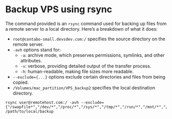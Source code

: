 # Backup VPS using rsync

The command provided is an `rsync` command used for backing up files from a remote server to a local directory. Here’s a breakdown of what it does:

* `root@contabo-small.devsdev.com:/` specifies the source directory on the remote server.
* `-avh` options stand for:
  * `-a`: archive mode, which preserves permissions, symlinks, and other attributes.
  * `-v`: verbose, providing detailed output of the transfer process.
  * `-h`: human-readable, making file sizes more readable.
* `--exclude={...}` options exclude certain directories and files from being copied.
* `/Volumes/mac_partition/VPS_backup2` specifies the local destination directory.

```shell
rsync user@remotehost.com:/ -avh --exclude={"/swapfile*","/dev/*","/proc/*","/sys/*","/tmp/*","/run/*","/mnt/*","/media/*","/lost+found"} /path/to/local/backup
```

